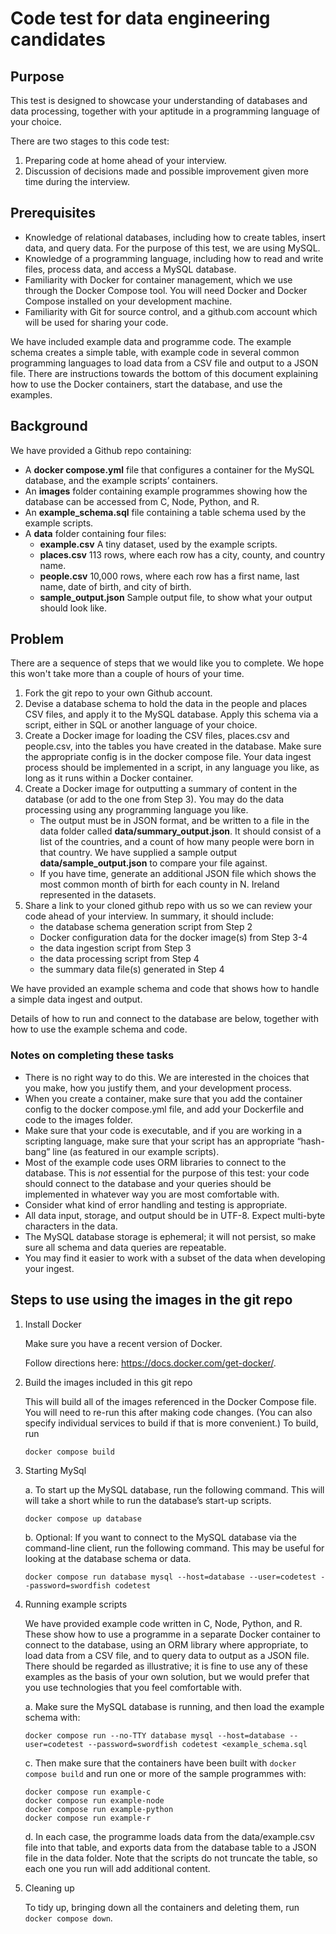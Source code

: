 # Code test for data engineering candidates

## Purpose

This test is designed to showcase your understanding of databases and data processing, together with your aptitude in a programming language of your choice.

There are two stages to this code test:

1. Preparing code at home ahead of your interview.
2. Discussion of decisions made and possible improvement given more time during the interview.

## Prerequisites

- Knowledge of relational databases, including how to create tables, insert data, and query data. For the purpose of this test, we are using MySQL.
- Knowledge of a programming language, including how to read and write files, process data, and access a MySQL database.
- Familiarity with Docker for container management, which we use through the Docker Compose tool. You will need Docker and Docker Compose installed on your development machine.
- Familiarity with Git for source control, and a github.com account which will be used for sharing your code.

We have included example data and programme code. The example schema creates a simple table, with example code in several common programming languages to load data from a CSV file and output to a JSON file. There are instructions towards the bottom of this document explaining how to use the Docker containers, start the database, and use the examples.

## Background

We have provided a Github repo containing:

- A **docker compose.yml** file that configures a container for the MySQL database, and the example scripts’ containers.
- An **images** folder containing example programmes showing how the database can be accessed from C, Node, Python, and R.
- An **example_schema.sql** file containing a table schema used by the example scripts.
- A **data** folder containing four files:
  - **example.csv** A tiny dataset, used by the example scripts.
  - **places.csv** 113 rows, where each row has a city, county, and country name.
  - **people.csv** 10,000 rows, where each row has a first name, last name, date of birth, and city of birth.
  - **sample_output.json** Sample output file, to show what your output should look like.

## Problem

There are a sequence of steps that we would like you to complete. We hope this won't take more than a couple of hours of your time.

1. Fork the git repo to your own Github account.
2. Devise a database schema to hold the data in the people and places CSV files, and apply it to the MySQL database. Apply this schema via a script, either in SQL or another language of your choice.
3. Create a Docker image for loading the CSV files, places.csv and people.csv, into the tables you have created in the database. Make sure the appropriate config is in the docker compose file. Your data ingest process should be implemented in a script, in any language you like, as long as it runs within a Docker container.
4. Create a Docker image for outputting a summary of content in the database (or add to the one from Step 3). You may do the data processing using any programming language you like. 
    - The output must be in JSON format, and be written to a file in the data folder called **data/summary_output.json**. It should consist of a list of the countries, and a count of how many people were born in that country. We have supplied a sample output **data/sample_output.json** to compare your file against.
    - If you have time, generate an additional JSON file which shows the most common month of birth for each county in N. Ireland represented in the datasets.
5. Share a link to your cloned github repo with us so we can review your code ahead of your interview. In summary, it should include: 
     - the database schema generation script from Step 2
     - Docker configuration data for the docker image(s) from Step 3-4
     - the data ingestion script from Step 3
     - the data processing script from Step 4
     - the summary data file(s) generated in Step 4

We have provided an example schema and code that shows how to handle a simple data ingest and output.

Details of how to run and connect to the database are below, together with how to use the example schema and code.

### Notes on completing these tasks

- There is no right way to do this. We are interested in the choices that you make, how you justify them, and your development process.
- When you create a container, make sure that you add the container config to the docker compose.yml file, and add your Dockerfile and code to the images folder.
- Make sure that your code is executable, and if you are working in a scripting language, make sure that your script has an appropriate “hash-bang” line (as featured in our example scripts).
- Most of the example code uses ORM libraries to connect to the database. This is _not_ essential for the purpose of this test: your code should connect to the database and your queries should be implemented in whatever way you are most comfortable with.
- Consider what kind of error handling and testing is appropriate.
- All data input, storage, and output should be in UTF-8. Expect multi-byte characters in the data.
- The MySQL database storage is ephemeral; it will not persist, so make sure all schema and data queries are repeatable.
- You may find it easier to work with a subset of the data when developing your ingest.

## Steps to use using the images in the git repo

1. Install Docker

    Make sure you have a recent version of Docker. 

    Follow directions here: https://docs.docker.com/get-docker/.
2. Build the images included in this git repo
    
    This will build all of the images referenced in the Docker Compose file. You will need to re-run this after making code changes. (You can also specify individual services to build if that is more convenient.) To build, run 
    ```
    docker compose build
    ```

3. Starting MySql

    a. To start up the MySQL database, run the following command. This will will take a short while to run the database’s start-up scripts.
    ```
    docker compose up database
    ```

    b. Optional: If you want to connect to the MySQL database via the command-line client, run the following command. This may be useful for looking at the database schema or data.
    ```
    docker compose run database mysql --host=database --user=codetest --password=swordfish codetest
    ```

1. Running example scripts
    
    We have provided example code written in C, Node, Python, and R. These show how to use a programme in a separate Docker container to connect to the database, using an ORM library where appropriate, to load data from a CSV file, and to query data to output as a JSON file. There should be regarded as illustrative; it is fine to use any of these examples as the basis of your own solution, but we would prefer that you use technologies that you feel comfortable with.

    a. Make sure the MySQL database is running, and then load the example schema with:
    ```
    docker compose run --no-TTY database mysql --host=database --user=codetest --password=swordfish codetest <example_schema.sql
    ```

    c. Then make sure that the containers have been built with `docker compose build` and run one or more of the sample programmes with:
    ```
    docker compose run example-c
    docker compose run example-node
    docker compose run example-python
    docker compose run example-r
    ```
    d. In each case, the programme loads data from the data/example.csv file into that table, and exports data from the database table to a JSON file in the data folder. Note that the scripts do not truncate the table, so each one you run will add additional content.
2. Cleaning up

    To tidy up, bringing down all the containers and deleting them, run `docker compose down`.